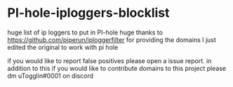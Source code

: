 # PI-hole-iploggers-blocklist
huge list of ip loggers to put in PI-hole
huge thanks to https://github.com/piperun/iploggerfilter for providing the domains I just edited the original to work with pi hole

if you would like to report false positives please open a issue report. in addition to this if you would like to contribute domains to this project please dm uTogglin#0001 on discord
